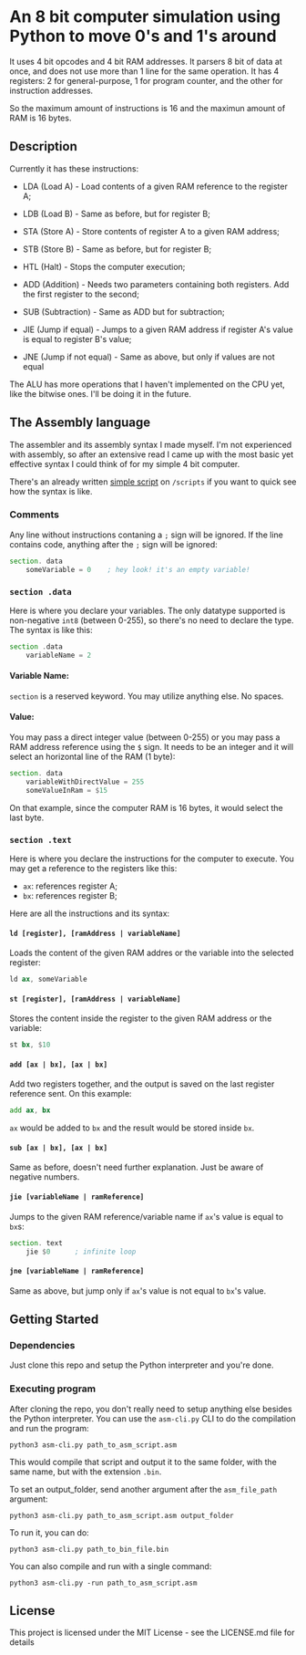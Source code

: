# An 8 bit computer simulation using Python to move 0's and 1's around

It uses 4 bit opcodes and 4 bit RAM addresses. It parsers 8 bit of data at once, and does not use more than 1 line for the same operation. 
It has 4 registers: 2 for general-purpose, 1 for program counter, and the other for instruction addresses.

So the maximum amount of instructions is 16 and the maximun amount of RAM is 16 bytes.

## Description

Currently it has these instructions:

* LDA (Load A) - Load contents of a given RAM reference to the register A;
* LDB (Load B) - Same as before, but for register B;
* STA (Store A) - Store contents of register A to a given RAM address;
* STB (Store B) - Same as before, but for register B;

* HTL (Halt) - Stops the computer execution;

* ADD (Addition) - Needs two parameters containing both registers. Add the first register to the second;
* SUB (Subtraction) - Same as ADD but for subtraction;

* JIE (Jump if equal) - Jumps to a given RAM address if register A's value is equal to register B's value;
* JNE (Jump if not equal) - Same as above, but only if values are not equal

The ALU has more operations that I haven't implemented on the CPU yet, like the bitwise ones. I'll be doing it in the future.


## The Assembly language

The assembler and its assembly syntax I made myself. I'm not experienced with assembly, so after an extensive read I came up with the most basic yet effective syntax I could think of for my simple 4 bit computer.

There's an already written [simple script](scripts/count_to_ten.asm) on `/scripts` if you want to quick see how the syntax is like.

### Comments

Any line without instructions contaning a `;` sign will be ignored. If the line contains code, anything after the `;` sign will be ignored:

```asm
section. data
    someVariable = 0    ; hey look! it's an empty variable!
```

### `section .data`

Here is where you declare your variables. The only datatype supported is non-negative `int8` (between 0-255), so there's no need to declare the type. The syntax is like this:

```asm
section .data
    variableName = 2
```

#### Variable Name: 

`section` is a reserved keyword. You may utilize anything else. No spaces.


#### Value: 

You may pass a direct integer value (between 0-255) or you may pass a RAM address reference using the `$` sign. It needs to be an integer and it will select 
an horizontal line of the RAM (1 byte):

```asm
section. data
    variableWithDirectValue = 255
    someValueInRam = $15
```

On that example, since the computer RAM is 16 bytes, it would select the last byte.

### `section .text`

Here is where you declare the instructions for the computer to execute. You may get a reference to the registers like this:

* `ax`: references register A;
* `bx`: references register B;

Here are all the instructions and its syntax:

#### `ld [register], [ramAddress | variableName]`

Loads the content of the given RAM addres or the variable into the selected register:

```asm
ld ax, someVariable
```

#### `st [register], [ramAddress | variableName]`

Stores the content inside the register to the given RAM address or the variable:

```asm
st bx, $10
```

#### `add [ax | bx], [ax | bx]`

Add two registers together, and the output is saved on the last register reference sent. On this example:

```asm
add ax, bx
```
`ax` would be added to `bx` and the result would be stored inside `bx`.

#### `sub [ax | bx], [ax | bx]`

Same as before, doesn't need further explanation. Just be aware of negative numbers.

#### `jie [variableName | ramReference]`

Jumps to the given RAM reference/variable name if `ax`'s value is equal to `bx`s: 

```asm
section. text
    jie $0      ; infinite loop
```

#### `jne [variableName | ramReference]`

Same as above, but jump only if `ax`'s value is not equal to `bx`'s value.


## Getting Started

### Dependencies

Just clone this repo and setup the Python interpreter and you're done.

### Executing program

After cloning the repo, you don't really need to setup anything else besides the Python interpreter. 
You can use the `asm-cli.py` CLI to do the compilation and run the program:

```
python3 asm-cli.py path_to_asm_script.asm
```

This would compile that script and output it to the same folder, with the same name, but with the extension `.bin`.

To set an output_folder, send another argument after the `asm_file_path` argument:

```
python3 asm-cli.py path_to_asm_script.asm output_folder
```

To run it, you can do:

```
python3 asm-cli.py path_to_bin_file.bin
```

You can also compile and run with a single command:

```
python3 asm-cli.py -run path_to_asm_script.asm
```


## License

This project is licensed under the MIT License - see the LICENSE.md file for details
